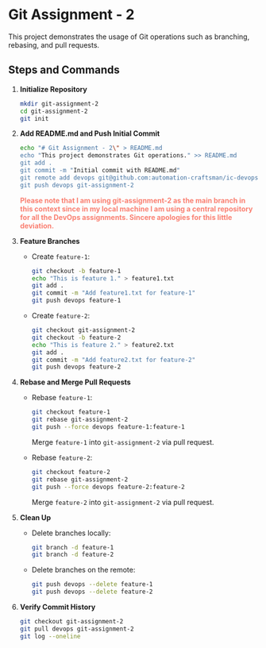 # Git Assignment - 2

This project demonstrates the usage of Git operations such as branching, rebasing, and pull requests.

## Steps and Commands

1. **Initialize Repository**
   ```bash
   mkdir git-assignment-2
   cd git-assignment-2
   git init
   ```

2. **Add README.md and Push Initial Commit**
   ```bash
   echo "# Git Assignment - 2\" > README.md
   echo "This project demonstrates Git operations." >> README.md
   git add .
   git commit -m "Initial commit with README.md"
   git remote add devops git@github.com:automation-craftsman/ic-devops-batch3.git
   git push devops git-assignment-2
   ```
	<span style="color: salmon; font-weight: bold;">Please note that I am using git-assignment-2 as the main branch in this context since in my local machine I am using a central repository for all the DevOps assignments. Sincere apologies for this little deviation.</span>

3. **Feature Branches**
   - Create `feature-1`:
     ```bash
     git checkout -b feature-1
     echo "This is feature 1." > feature1.txt
     git add .
     git commit -m "Add feature1.txt for feature-1"
     git push devops feature-1
     ```
   - Create `feature-2`:
     ```bash
     git checkout git-assignment-2
     git checkout -b feature-2
     echo "This is feature 2." > feature2.txt
     git add .
     git commit -m "Add feature2.txt for feature-2"
     git push devops feature-2
     ```

4. **Rebase and Merge Pull Requests**
   - Rebase `feature-1`:
     ```bash
     git checkout feature-1
     git rebase git-assignment-2
     git push --force devops feature-1:feature-1
     ```
     Merge `feature-1` into `git-assignment-2` via pull request.

   - Rebase `feature-2`:
     ```bash
     git checkout feature-2
     git rebase git-assignment-2
     git push --force devops feature-2:feature-2
     ```
     Merge `feature-2` into `git-assignment-2` via pull request.

5. **Clean Up**
   - Delete branches locally:
     ```bash
     git branch -d feature-1
     git branch -d feature-2
     ```
   - Delete branches on the remote:
     ```bash
     git push devops --delete feature-1
     git push devops --delete feature-2
     ```

6. **Verify Commit History**
   ```bash
   git checkout git-assignment-2
   git pull devops git-assignment-2
   git log --oneline
   ```
